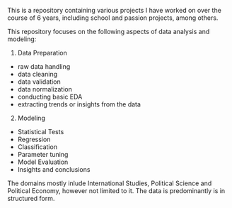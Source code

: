 This is a repository containing various projects I have worked on over the course of 6 years, including school and passion projects, among others. 

This repository focuses on the following aspects of data analysis and modeling:
1. Data Preparation
  - raw data handling 
  - data cleaning
  - data validation
  - data normalization
  - conducting basic EDA 
  - extracting trends or insights from the data
2. Modeling
  - Statistical Tests
  - Regression
  - Classification
  - Parameter tuning
  - Model Evaluation
  - Insights and conclusions
     
The domains mostly inlude International Studies, Political Science and Political Economy, however not limited to it. The data is predominantly is in structured form.
